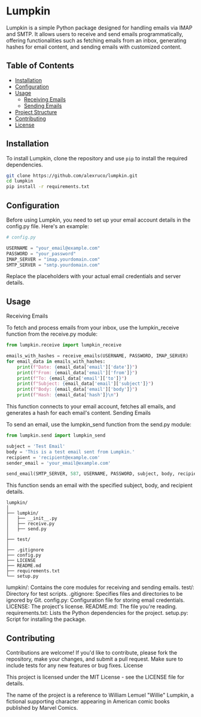 # Lumpkin

Lumpkin is a simple Python package designed for handling emails via IMAP and SMTP. It allows users to receive and send emails programmatically, offering functionalities such as fetching emails from an inbox, generating hashes for email content, and sending emails with customized content.

## Table of Contents

- [Installation](#installation)
- [Configuration](#configuration)
- [Usage](#usage)
  - [Receiving Emails](#receiving-emails)
  - [Sending Emails](#sending-emails)
- [Project Structure](#project-structure)
- [Contributing](#contributing)
- [License](#license)

## Installation

To install Lumpkin, clone the repository and use `pip` to install the required dependencies.

```bash
git clone https://github.com/alexruco/lumpkin.git
cd lumpkin
pip install -r requirements.txt
```

## Configuration

Before using Lumpkin, you need to set up your email account details in the config.py file. Here's an example:


```python
# config.py

USERNAME = "your_email@example.com"
PASSWORD = "your_password"
IMAP_SERVER = "imap.yourdomain.com"
SMTP_SERVER = "smtp.yourdomain.com"
```
Replace the placeholders with your actual email credentials and server details.

## Usage
Receiving Emails

To fetch and process emails from your inbox, use the lumpkin_receive function from the receive.py module:

```python
from lumpkin.receive import lumpkin_receive

emails_with_hashes = receive_emails(USERNAME, PASSWORD, IMAP_SERVER)
for email_data in emails_with_hashes:
    print(f"Date: {email_data['email']['date']}")
    print(f"From: {email_data['email']['from']}")
    print(f"To: {email_data['email']['to']}")
    print(f"Subject: {email_data['email']['subject']}")
    print(f"Body: {email_data['email']['body']}")
    print(f"Hash: {email_data['hash']}\n")
```

This function connects to your email account, fetches all emails, and generates a hash for each email's content.
Sending Emails

To send an email, use the lumpkin_send function from the send.py module:

```python
from lumpkin.send import lumpkin_send

subject = 'Test Email'
body = 'This is a test email sent from Lumpkin.'
recipient = 'recipient@example.com'
sender_email = 'your_email@example.com'

send_email(SMTP_SERVER, 587, USERNAME, PASSWORD, subject, body, recipient, sender_email)

```

This function sends an email with the specified subject, body, and recipient details.

```
lumpkin/
│
├── lumpkin/
│   ├── __init__.py
│   ├── receive.py
│   ├── send.py
│
├── test/
│
├── .gitignore
├── config.py
├── LICENSE
├── README.md
├── requirements.txt
└── setup.py

```
lumpkin/: Contains the core modules for receiving and sending emails.
test/: Directory for test scripts.
.gitignore: Specifies files and directories to be ignored by Git.
config.py: Configuration file for storing email credentials.
LICENSE: The project's license.
README.md: The file you're reading.
requirements.txt: Lists the Python dependencies for the project.
setup.py: Script for installing the package.

## Contributing

Contributions are welcome! If you'd like to contribute, please fork the repository, make your changes, and submit a pull request. Make sure to include tests for any new features or bug fixes.
License

This project is licensed under the MIT License - see the LICENSE file for details.

The name of the project is a reference to William Lemuel "Willie" Lumpkin, a fictional supporting character appearing in American comic books published by Marvel Comics.